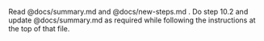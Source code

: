 Read @docs/summary.md and @docs/new-steps.md . Do step 10.2 and update @docs/summary.md as required while following the instructions at the top of that file.
